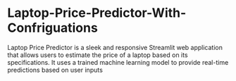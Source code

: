 # Laptop-Price-Predictor-With-Confriguations
Laptop Price Predictor is a sleek and responsive Streamlit web application that allows users to estimate the price of a laptop based on its specifications. It uses a trained machine learning model to provide real-time predictions based on user inputs
